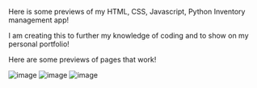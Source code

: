 Here is some previews of my HTML, CSS, Javascript, Python Inventory management app!

I am creating this to further my knowledge of coding and to show on my personal portfolio!

Here are some previews of pages that work!

![image](https://github.com/user-attachments/assets/87527129-72a1-4479-bf44-effa1f09cd3d)
![image](https://github.com/user-attachments/assets/0e78c05c-aa93-4b44-abcd-cf6fbef3e188)
![image](https://github.com/user-attachments/assets/25a4dee2-a31d-4996-bc21-5741556a005b)
